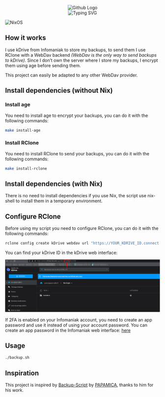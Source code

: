 <p align="center">
    <img src="https://avatars.githubusercontent.com/u/82603435?v=4" width="140px" alt="Github Logo"/>
    <br>
    <img src="http://readme-typing-svg.herokuapp.com/?font=Fira+Code&pause=1000&center=true&width=435&lines=Backup+to+webdav;Encrypt+Backups" alt="Typing SVG" />
</p>

![NixOS](https://img.shields.io/badge/NixOS-48B9C7?style=for-the-badge&logo=NixOS&logoColor=white)

## How it works

I use kDrive from Infomaniak to store my backups, to send them I use RClone with a WebDav backend *(WebDav is the only way to send backups to kDrive)*. Since I don’t own the server where I store my backups, I encrypt them using age before sending them.

This project can easily be adapted to any other WebDav provider.

## Install dependencies (without Nix)
### Install age

You need to install age to encrypt your backups, you can do it with the following commands:

```bash
make install-age
```

### Install RClone

You need to install RClone to send your backups, you can do it with the following commands:

```bash
make install-rclone
```

## Install dependencies (with Nix)

There is no need to install dependencies if you use Nix, the script use nix-shell to install them in a temporary environment.

## Configure RClone

Before using my script you need to configure RClone, you can do it with the following commands:

```bash
rclone config create kDrive webdav url "https://YOUR_KDRIVE_ID.connect.kdrive.infomaniak.com" vendor other user "YOUR_INFOMANIAK_EMAIL" pass "YOUR_INFOMANIAK_PASS"
```

You can find your kDrive ID in the kDrive web interface:

![Get kDrive ID](https://github.com/QJoly/WebDAV-Age-backup/blob/main/img/get_kdrive_id.png?raw=true)

If 2FA is enabled on your Infomaniak account, you need to create an app password and use it instead of using your account password. You can create an app password in the Infomaniak web interface: [here](https://manager.infomaniak.com/v3/681270/ng/profile/user/connection-history/application-password)

## Usage

```bash
./backup.sh
```

## Inspiration

This project is inspired by [Backup-Script](https://github.com/PAPAMICA/Backup-Script) by [PAPAMICA](https://twitter.com/PAPAMICA__), thanks to him for his work.
